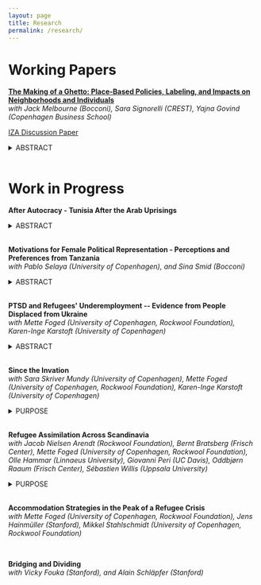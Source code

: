 ```yaml
---
layout: page
title: Research
permalink: /research/
---
```


# Working Papers

**[The Making of a Ghetto: Place-Based Policies, Labeling, and Impacts on Neighborhoods and Individuals](https://docs.iza.org/dp17573.pdf)** <br>
*with Jack Melbourne (Bocconi), Sara Signorelli (CREST), Yajna Govind (Copenhagen Business School)* <br>

[IZA Discussion Paper](https://docs.iza.org/dp17573.pdf)<br>

<details>
  <summary>ABSTRACT</summary>
  <div style="font-size: 12px;">
  Policies targeting disadvantaged areas aim to improve their conditions, but the labels they impose carry consequences of their own. In this paper, we examine Denmark's Ghetto Plan, one of the first recent place-based policies explicitly targeting migrant populations. Under this policy, certain public housing deemed ``problematic'' were officially designated as ``ghettos'', with minimal additional implications. Using rich administrative data and a Difference-in-Differences approach, we show that the policy backfired, worsening spatial inequality through compositional shifts driven by native avoidance. In addition, the policy was particularly detrimental to exposed natives, who accepted a 4% annual income loss to leave stigmatized areas.
  </div>
</details>

<br>


# Work in Progress

**After Autocracy - Tunisia After the Arab Uprisings** <br>

<details>
  <summary>ABSTRACT</summary>
  <div style="font-size: 12px;">
  What happens to the existing balance of political power when autocrats leave? I study the territorial redistribution of political power in Tunisia after the Arab Uprisings, four weeks of mass protests forced the president of 24 years to step down, setting Tunisia off on a transition out of autocracy. Political decentralization was an important part of the new constitution a Constituent Assembly elected in October 2011 started to draft. But municipal elections were not held until May 2018. In these seven years, the central government appointed, and replaced municipal councils by decree. I generate a novel data set on these council appointments from regulative texts and exploit variation across regions and over time to quantify the power struggles that arose between civil society seeking greater autonomy and the state trying to establish larger territorial reach. I find that appointments led to more violent conflict. This conflict was driven by repeated replacements of previously appointed councils. Event studies support the idea that violent conflict was indeed a reaction to council appointments and not vice versa.
  </div>
</details>

<br>

**Motivations for Female Political Representation - Perceptions and Preferences from Tanzania** <br>
*with  Pablo Selaya (University of Copenhagen), and Sina Smid (Bocconi)* <br>

<details>
  <summary>ABSTRACT</summary>
  <div style="font-size: 12px;">
  Why do people want more women in politics? While women’s numeric representation has increased globally, it remains unclear how the public perceives its connection to substantive policy influence. This paper examines public preferences regarding the relationship between numeric and substantive representation in Tanzania—a pioneer in institutionalized gender quotas. Using original survey data, including survey experiments conducted at the University of Dar es Salaam across three time points (2020–2021), we develop a novel and robust measure of these preferences. Our findings show that support for increased female political representation is primarily driven by a desire for greater substantive representation. Respondents who express this motivation are significantly more likely to perceive that female candidates face higher standards in politics. Moreover, the gap between preferred and perceived levels of representation serves as a meaningful indicator of demand for gender equality, but not with support for Tanzania's current gender quota. We find that respondents generally favor affirmative action policies aimed at equality of opportunity over equality of outcome.
  </div>
</details>

<br>

**PTSD and Refugees' Underemployment -- Evidence from People Displaced from Ukraine** <br>
*with Mette Foged (University of Copenhagen, Rockwool Foundation), Karen-Inge Karstoft (University of Copenhagen)* <br>

<details>
  <summary>ABSTRACT</summary>
  <div style="font-size: 12px;">
  Refugee integration remains a major policy challenge in many host countries. Post-traumatic stress disorder (PTSD), resulting from exposure to war and violence, may affect refugees’ integration. Using survey data representative of an entire cohort of refugees -- collected shortly after arrival and linked to administrative tax records -- we quantify the PTSD employment gap. PTSD symptoms are associated with substantially lower employment probabilities, accounting for roughly a quarter of the overall refugee-native employment gap two years after arrival. These findings underscore the economic relevance of trauma and suggest that psychological support may complement existing integration policies.
  </div>
</details>

<br>

**Since the Invation** <br>
*with  Sara Skriver Mundy (University of Copenhagen), Mette Foged (University of Copenhagen, Rockwool Foundation), Karen-Inge Karstoft (University of Copenhagen)* <br>

<details>
  <summary>PURPOSE</summary>
  <div style="font-size: 12px;">
The purpose is to inform resource allocation coordination in host countries that receives large-scale immigration of war refugees. Specifically, we investigate whether early relative immigration, defined as the time of immigration relative to war onset, is associated with greater access to socio-economic and mental health resources compared to later immigration.
  </div>
</details>

<br>

**Refugee Assimilation Across Scandinavia** <br>
*with Jacob Nielsen Arendt (Rockwool Foundation), Bernt Bratsberg (Frisch Center), Mette Foged (University of Copenhagen, Rockwool Foundation), Olle Hammar (Linnaeus University), Giovanni Peri (UC Davis), Oddbjørn Raaum (Frisch Center), Sébastien Willis (Uppsala University)* <br>

<details>
  <summary>PURPOSE</summary>
  <div style="font-size: 12px;">
Refugee employment has recently reached record high levels in Denmark, with similar improvements in Norway and Sweden. Understanding why this has occurred – and whether it has occurred at the cost of limited language investments - is key to sustain the positive development. We will examine how the size and composition of the arrival cohorts, local labor demand, and national policy reforms contribute to employment trajectories of refugees by comparing Denmark, Sweden and Norway in a unified framework.
  </div>
</details>

<br>

**Accommodation Strategies in the Peak of a Refugee Crisis** <br>
*with  Mette Foged (University of Copenhagen, Rockwool Foundation), Jens Hainmüller (Stanford), Mikkel Stahlschmidt (University of Copenhagen, Rockwool Foundation)* <br>

<br>

**Bridging and Dividing**<br>
*with Vicky Fouka (Stanford), and Alain Schläpfer (Stanford)* <br>